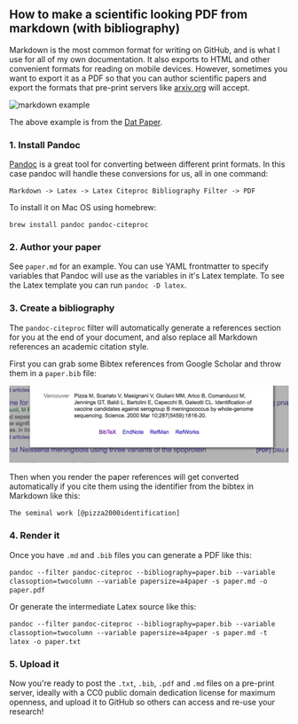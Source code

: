 ## How to make a scientific looking PDF from markdown (with bibliography)

Markdown is the most common format for writing on GitHub, and is what I use for all of my own documentation. It also exports to HTML and other convenient formats for reading on mobile devices. However, sometimes you want to export it as a PDF so that you can author scientific papers and export the formats that pre-print servers like [arxiv.org](https://arxiv.org/) will accept.

![markdown example](https://gist.githubusercontent.com/maxogden/97190db73ac19fc6c1d9beee1a6e4fc8/raw/c127b99eddbd3491114aefaaa60a124e566d77a5/markdown.png)

The above example is from the [Dat Paper](https://github.com/datproject/docs/tree/master/papers).

### 1. Install Pandoc

[Pandoc](https://en.wikipedia.org/wiki/Pandoc) is a great tool for converting between different print formats. In this case pandoc will handle these conversions for us, all in one command:

```
Markdown -> Latex -> Latex Citeproc Bibliography Filter -> PDF
```

To install it on Mac OS using homebrew:

```
brew install pandoc pandoc-citeproc
```

### 2. Author your paper

See `paper.md` for an example. You can use YAML frontmatter to specify variables that Pandoc will use as the variables in it's Latex template. To see the Latex template you can run `pandoc -D latex`.

### 3. Create a bibliography

The `pandoc-citeproc` filter will automatically generate a references section for you at the end of your document, and also replace all Markdown references an academic citation style.

First you can grab some Bibtex references from Google Scholar and throw them in a `paper.bib` file:

![](bibtex.png)

Then when you render the paper references will get converted automatically if you cite them using the identifier from the bibtex in Markdown like this:

```
The seminal work [@pizza2000identification]
```

### 4. Render it

Once you have `.md` and `.bib` files you can generate a PDF like this:

```
pandoc --filter pandoc-citeproc --bibliography=paper.bib --variable classoption=twocolumn --variable papersize=a4paper -s paper.md -o paper.pdf
```

Or generate the intermediate Latex source like this:

```
pandoc --filter pandoc-citeproc --bibliography=paper.bib --variable classoption=twocolumn --variable papersize=a4paper -s paper.md -t latex -o paper.txt
```

### 5. Upload it

Now you're ready to post the `.txt`, `.bib`, `.pdf` and `.md` files on a pre-print server, ideally with a CC0 public domain dedication license for maximum openness, and upload it to GitHub so others can access and re-use your research!
